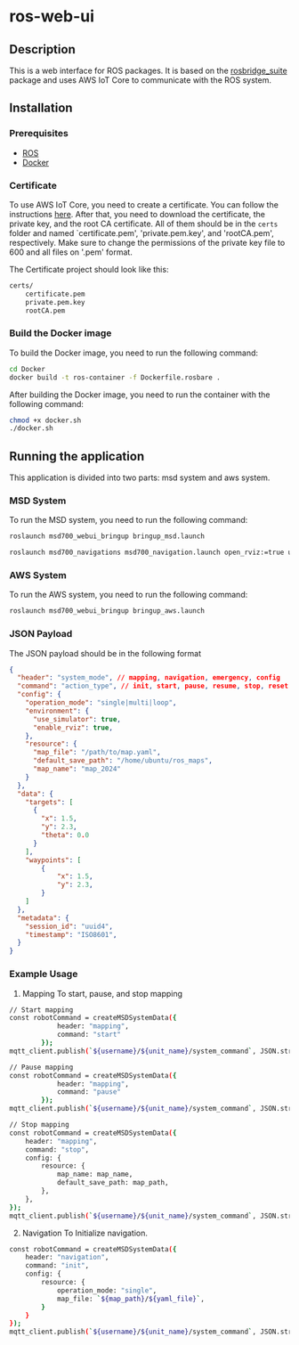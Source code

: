 # ros-web-ui

## Description
This is a web interface for ROS packages. It is based on the [rosbridge_suite](http://wiki.ros.org/rosbridge_suite) package and uses AWS IoT Core to communicate with the ROS system.

## Installation
### Prerequisites
- [ROS](http://wiki.ros.org/ROS/Installation)
- [Docker](https://docs.docker.com/get-docker/)

### Certificate
To use AWS IoT Core, you need to create a certificate. You can follow the instructions [here](https://docs.aws.amazon.com/iot/latest/developerguide/create-device-certificate.html). After that, you need to download the certificate, the private key, and the root CA certificate. All of them should be in the `certs` folder and named `certificate.pem', 'private.pem.key', and 'rootCA.pem', respectively. Make sure to change the permissions of the private key file to 600 and all files on '.pem' format.

The Certificate project should look like this:
```bash
certs/
    certificate.pem
    private.pem.key
    rootCA.pem
```

### Build the Docker image
To build the Docker image, you need to run the following command:
```bash
cd Docker
docker build -t ros-container -f Dockerfile.rosbare . 
```

After building the Docker image, you need to run the container with the following command:
```bash
chmod +x docker.sh
./docker.sh
```

## Running the application
This application is divided into two parts: msd system and aws system.
### MSD System
To run the MSD system, you need to run the following command:
```bash
roslaunch msd700_webui_bringup bringup_msd.launch

roslaunch msd700_navigations msd700_navigation.launch open_rviz:=true use_simulator:=true
```

### AWS System
To run the AWS system, you need to run the following command:
```bash
roslaunch msd700_webui_bringup bringup_aws.launch
```


### JSON Payload
The JSON payload should be in the following format

```json
{
  "header": "system_mode", // mapping, navigation, emergency, config
  "command": "action_type", // init, start, pause, resume, stop, reset
  "config": {
    "operation_mode": "single|multi|loop",
    "environment": {
      "use_simulator": true,
      "enable_rviz": true,
    },
    "resource": {
      "map_file": "/path/to/map.yaml",
      "default_save_path": "/home/ubuntu/ros_maps",
      "map_name": "map_2024"
    }
  },
  "data": {
    "targets": [
      {
        "x": 1.5,
        "y": 2.3,
        "theta": 0.0
      }
    ],
    "waypoints": [
        {
            "x": 1.5,
            "y": 2.3,
        }
    ]
  },
  "metadata": {
    "session_id": "uuid4",
    "timestamp": "ISO8601",
  }
}
```

### Example Usage
1. Mapping
To start, pause, and stop mapping
```bash
// Start mapping
const robotCommand = createMSDSystemData({
            header: "mapping",
            command: "start"
        });
mqtt_client.publish(`${username}/${unit_name}/system_command`, JSON.stringify(robotCommand));

// Pause mapping
const robotCommand = createMSDSystemData({
            header: "mapping",
            command: "pause"
        });
mqtt_client.publish(`${username}/${unit_name}/system_command`, JSON.stringify(robotCommand));

// Stop mapping
const robotCommand = createMSDSystemData({
    header: "mapping",
    command: "stop",
    config: {
        resource: {
            map_name: map_name,
            default_save_path: map_path,
        },
    },
});
mqtt_client.publish(`${username}/${unit_name}/system_command`, JSON.stringify(robotCommand));
```

2. Navigation
To Initialize navigation.
```bash
const robotCommand = createMSDSystemData({
    header: "navigation",
    command: "init",
    config: {
        resource: {
            operation_mode: "single",
            map_file: `${map_path}/${yaml_file}`,
        }
    }
});
mqtt_client.publish(`${username}/${unit_name}/system_command`, JSON.stringify(robotCommand));
```

